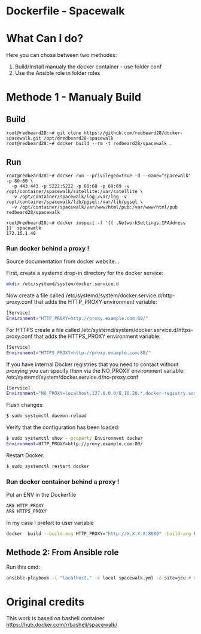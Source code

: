 Dockerfile - Spacewalk
======================

# What Can I do?
Here you can chose between two methodes:
 1. Build/Install manualy the docker container - use folder conf
 2. Use the Ansible role in folder roles

# Methode 1 - Manualy Build
## Build
```
root@redbeard28:~# git clone https://github.com/redbeard28/docker-spacewalk.git /opt/dredbeard28-spacewalk
root@redbeard28:~# docker build --rm -t redbeard28/spacewalk .
```

## Run
```
root@redbeard28:~# docker run --privileged=true -d --name="spacewalk" -p 80:80 \
  -p 443:443 -p 5222:5222 -p 68:68 -p 69:69 -v /opt/container/spacewalk/satellite:/var/satellite \
  -v /opt/container/spacewalk/log:/var/log -v /opt/container/spacewalk/lib/pgsql:/var/lib/pgsql \
  -v /opt/container/spacewalk/var/www/html/pub:/var/www/html/pub redbeard28/spacewalk
```
```
root@redbeard28:~# docker inspect -f '{{ .NetworkSettings.IPAddress }}' spacewalk
172.16.1.40
```


### Run docker behind a proxy !
Source documentation from docker website...

First, create a systemd drop-in directory for the docker service:
```bash
mkdir /etc/systemd/system/docker.service.d
```

Now create a file called /etc/systemd/system/docker.service.d/http-proxy.conf that adds the HTTP_PROXY environment variable:
```bash
[Service]
Environment="HTTP_PROXY=http://proxy.example.com:80/"
```

For HTTPS create a file called /etc/systemd/system/docker.service.d/https-proxy.conf that adds the HTTPS_PROXY environment variable:
```bash
[Service]
Environment="HTTPS_PROXY=http://proxy.example.com:80/"
```

If you have internal Docker registries that you need to contact without proxying you can specify them via the NO_PROXY environment variable:
/etc/systemd/system/docker.service.d/no-proxy.conf
```bash
[Service]
Environment="NO_PROXY=localhost,127.0.0.0/8,10.20.*,docker-registry.somecorporation.com"
```

Flush changes:
```bash
$ sudo systemctl daemon-reload
```

Verify that the configuration has been loaded:
```bash
$ sudo systemctl show --property Environment docker
Environment=HTTP_PROXY=http://proxy.example.com:80/
```

Restart Docker:
```bash
$ sudo systemctl restart docker
```

### Run docker **container** behind a proxy !
Put an ENV in the Dockerfile

```bash
ARG HTTP_PROXY
ARG HTTPS_PROXY
```

In my case I prefert to user variable
```bash
docker  build --build-arg HTTP_PROXY="http://X.X.X.X:8080" -build-arg HTTPS_PROXY=http://X.X.X.X:8080 --rm -t spacewalk .
```

## Methode 2: From Ansible role

Run this cmd:
```bash
ansible-playbook -i "localhost," -c local spacewalk.yml -e site=jcu # CHANGE IT !
```


# Original credits
This work is based on bashell container
https://hub.docker.com/r/bashell/spacewalk/